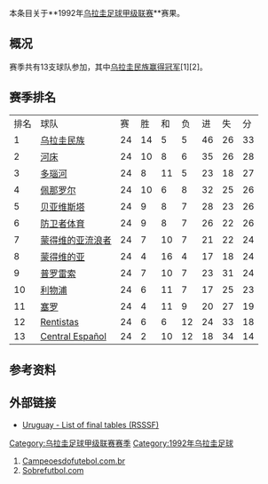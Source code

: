 本条目关于**1992年[乌拉圭足球甲级联赛](../Page/乌拉圭足球甲级联赛.md "wikilink")**赛果。

## 概况

赛季共有13支球队参加，其中[乌拉圭民族赢得冠军](../Page/民族足球俱乐部.md "wikilink")\[1\]\[2\]。

## 赛季排名

|    |                                                          |    |    |    |    |    |    |    |
| -- | -------------------------------------------------------- | -- | -- | -- | -- | -- | -- | -- |
| 排名 | 球队                                                       | 赛  | 胜  | 和  | 负  | 进  | 失  | 分  |
| 1  | [乌拉圭民族](../Page/民族足球俱乐部.md "wikilink")                   | 24 | 14 | 5  | 5  | 46 | 26 | 33 |
| 2  | [河床](../Page/河床竞技俱乐部_\(乌拉圭\).md "wikilink")              | 24 | 10 | 8  | 6  | 35 | 26 | 28 |
| 3  | [多瑙河](../Page/多瑙河足球俱乐部.md "wikilink")                    | 24 | 8  | 11 | 5  | 23 | 18 | 27 |
| 4  | [佩那罗尔](../Page/佩那罗尔足球俱乐部.md "wikilink")                  | 24 | 10 | 6  | 8  | 32 | 25 | 26 |
| 5  | [贝亚维斯塔](../Page/贝亚维斯塔足球俱乐部.md "wikilink")                | 24 | 9  | 8  | 7  | 28 | 23 | 26 |
| 6  | [防卫者体育](../Page/防卫者体育.md "wikilink")                     | 24 | 9  | 8  | 7  | 26 | 22 | 26 |
| 7  | [蒙得维的亚流浪者](../Page/蒙得维的亚流浪者足球俱乐部.md "wikilink")          | 24 | 7  | 10 | 7  | 21 | 22 | 24 |
| 8  | [蒙得维的亚](../Page/蒙得维的亚竞赛俱乐部.md "wikilink")                | 24 | 4  | 16 | 4  | 17 | 18 | 24 |
| 9  | [普罗雷索](../Page/普罗雷索足球俱乐部.md "wikilink")                  | 24 | 7  | 10 | 7  | 23 | 31 | 24 |
| 10 | [利物浦](../Page/利物浦足球俱乐部_\(乌拉圭\).md "wikilink")            | 24 | 6  | 11 | 7  | 17 | 25 | 23 |
| 11 | [塞罗](../Page/塞罗竞技俱乐部.md "wikilink")                      | 24 | 4  | 11 | 9  | 20 | 27 | 19 |
| 12 | [Rentistas](../Page/C.A._Rentistas.md "wikilink")        | 24 | 6  | 6  | 12 | 24 | 33 | 18 |
| 13 | [Central Español](../Page/Central_Español.md "wikilink") | 24 | 2  | 10 | 12 | 18 | 34 | 14 |

## 参考资料

## 外部链接

  - [Uruguay - List of final tables
    (RSSSF)](http://www.rsssf.com/tablesu/uruhist.html)

[Category:乌拉圭足球甲级联赛赛季](https://zh.wikipedia.org/wiki/Category:乌拉圭足球甲级联赛赛季 "wikilink")
[Category:1992年乌拉圭足球](https://zh.wikipedia.org/wiki/Category:1992年乌拉圭足球 "wikilink")

1.  [Campeoesdofutebol.com.br](http://www.campeoesdofutebol.com.br/uruguai.html)
2.  [Sobrefutbol.com](http://www.sobrefutbol.com/torneos/torneo_uruguayo.htm)